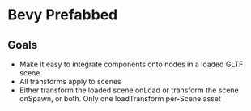 # Bevy Prefabbed

## Goals

- Make it easy to integrate components onto nodes in a loaded GLTF scene
- All transforms apply to scenes
- Either transform the loaded scene onLoad or transform the scene onSpawn, or both. Only one loadTransform per-Scene asset
